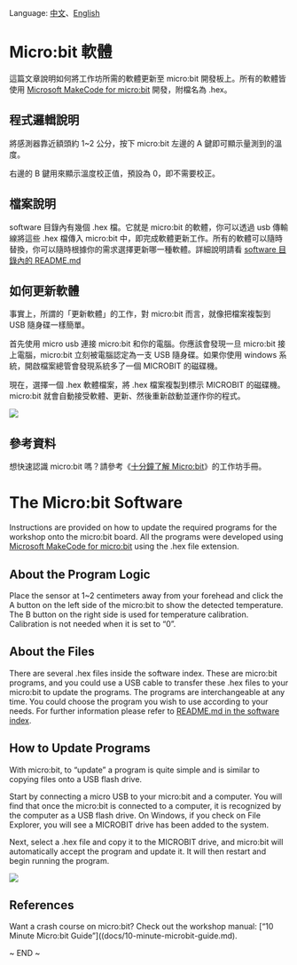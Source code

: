 Language: [中文](#microbit-軟體)、[English](#the-microbit-software)


# Micro:bit 軟體

這篇文章說明如何將工作坊所需的軟體更新至 micro:bit 開發板上。所有的軟體皆使用 [Microsoft MakeCode for micro:bit](https://makecode.microbit.org/) 開發，附檔名為 .hex。


## 程式邏輯說明

將感測器靠近額頭約 1~2 公分，按下 micro:bit 左邊的 A 鍵即可顯示量測到的溫度。

右邊的 B 鍵用來顯示溫度校正值，預設為 0，即不需要校正。


## 檔案說明

software 目錄內有幾個 .hex 檔。它就是 micro:bit 的軟體，你可以透過 usb 傳輸線將這些 .hex 檔傳入 micro:bit 中，即完成軟體更新工作。所有的軟體可以隨時替換，你可以隨時根據你的需求選擇更新哪一種軟體。詳細說明請看 [software 目錄內的 README.md](software/)


## 如何更新軟體

事實上，所謂的「更新軟體」的工作，對 micro:bit 而言，就像把檔案複製到 USB 隨身碟一樣簡單。

首先使用 micro usb 連接 micro:bit 和你的電腦。你應該會發現一旦 micro:bit 接上電腦，micro:bit 立刻被電腦認定為一支 USB 隨身碟。如果你使用 windows 系統，開啟檔案總管會發現系統多了一個 MICROBIT 的磁碟機。

現在，選擇一個 .hex 軟體檔案，將 .hex 檔案複製到標示 MICROBIT 的磁碟機。micro:bit 就會自動接受軟體、更新、然後重新啟動並運作你的程式。


![](images/program-win.gif)


## 參考資料

想快速認識 micro:bit 嗎？請參考《[十分鐘了解 Micro:bit](docs/10-minute-microbit-guide.md)》的工作坊手冊。


# The Micro:bit Software  

Instructions are provided on how to update the required programs for the workshop onto the micro:bit board. All the programs were developed using [Microsoft MakeCode for micro:bit](https://makecode.microbit.org/) using the .hex file extension.


## About the Program Logic
 
Place the sensor at 1~2 centimeters away from your forehead and click the A button on the left side of the micro:bit to show the detected temperature. The B button on the right side is used for temperature calibration. Calibration is not needed when it is set to “0”.


## About the Files 

There are several .hex files inside the software index. These are micro:bit programs, and you could use a USB cable to transfer these .hex files to your micro:bit to update the programs. The programs are interchangeable at any time. You could choose the program you wish to use according to your needs. For further information please refer to [README.md in the software index](software/). 
 

## How to Update Programs 

With micro:bit, to “update” a program is quite simple and is similar to copying files onto a USB flash drive.
  
Start by connecting a micro USB to your micro:bit and a computer. You will find that once the micro:bit is connected to a computer, it is recognized by the computer as a USB flash drive. On Windows, if you check on File Explorer, you will see a MICROBIT drive has been added to the system. 

Next, select a .hex file and copy it to the MICROBIT drive, and micro:bit will automatically accept the program and update it. It will then restart and begin running the program.

![](images/program-win.gif)


## References 

Want a crash course on micro:bit? Check out the workshop manual: [“10 Minute Micro:bit Guide”]((docs/10-minute-microbit-guide.md). 


~ END ~
